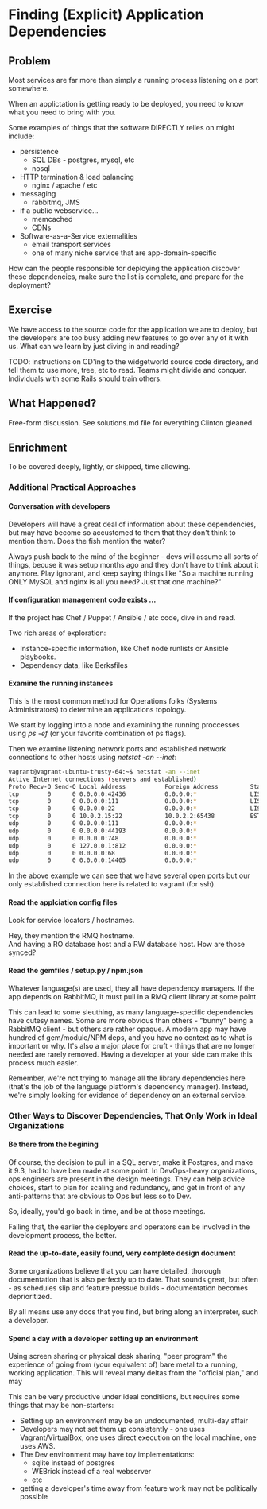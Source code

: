 # Finding (Explicit) Application Dependencies

## Problem

Most services are far more than simply a running process listening on
a port somewhere.

When an applictation is getting ready to be deployed, you need to know
what you need to bring with you.

Some examples of things that the software DIRECTLY relies on might
include:

* persistence
  * SQL DBs - postgres, mysql, etc
  * nosql
* HTTP termination & load balancing
  * nginx / apache / etc
* messaging
  * rabbitmq, JMS
* if a public webservice...
  * memcached
  * CDNs
* Software-as-a-Service externalities
  * email transport services
  * one of many niche service that are app-domain-specific

How can the people responsible for deploying the application discover
these dependencies, make sure the list is complete, and prepare for
the deployment?

## Exercise

We have access to the source code for the application we are to
deploy, but the developers are too busy adding new features to go over
any of it with us.  What can we learn by just diving in and reading?

TODO: instructions on CD'ing to the widgetworld source code
directory, and tell them to use more, tree, etc to read.  Teams might
divide and conquer.  Individuals with some Rails should train others.

## What Happened?

Free-form discussion.  See solutions.md file for everything Clinton
gleaned. 


## Enrichment

To be covered deeply, lightly, or skipped, time allowing.

### Additional Practical Approaches

#### Conversation with developers

Developers will have a great deal of information about these
dependencies, but may have become so accustomed to them that they
don't think to mention them.  Does the fish mention the water?

Always push back to the mind of the beginner - devs will assume all
sorts of things, becuse it was setup months ago and they don't have to
think about it anymore.  Play ignorant, and keep saying things like
"So a machine running ONLY MySQL and nginx is all you need?  Just
that one machine?"

#### If configuration management code exists ...

If the project has Chef / Puppet / Ansible / etc code, dive in and read.

Two rich areas of exploration:
  
* Instance-specific information, like Chef node runlists or Ansible playbooks.
* Dependency data, like Berksfiles

#### Examine the running instances

This is the most common method for Operations folks (Systems Administrators) 
to determine an applications topology.  

We start by logging into a node and examining the running proccesses using 
_ps -ef_ (or your favorite combination of ps flags).

Then we examine listening network ports and established network connections
to other hosts using _netstat -an --inet_:

```bash
vagrant@vagrant-ubuntu-trusty-64:~$ netstat -an --inet
Active Internet connections (servers and established)
Proto Recv-Q Send-Q Local Address           Foreign Address         State
tcp        0      0 0.0.0.0:42436           0.0.0.0:*               LISTEN
tcp        0      0 0.0.0.0:111             0.0.0.0:*               LISTEN
tcp        0      0 0.0.0.0:22              0.0.0.0:*               LISTEN
tcp        0      0 10.0.2.15:22            10.0.2.2:65438          ESTABLISHED
udp        0      0 0.0.0.0:111             0.0.0.0:*
udp        0      0 0.0.0.0:44193           0.0.0.0:*
udp        0      0 0.0.0.0:748             0.0.0.0:*
udp        0      0 127.0.0.1:812           0.0.0.0:*
udp        0      0 0.0.0.0:68              0.0.0.0:*
udp        0      0 0.0.0.0:14405           0.0.0.0:*
```

In the above example we can see that we have several open ports but our only established 
connection here is related to vagrant (for ssh).

#### Read the applciation config files

Look for service locators / hostnames.  

Hey, they mention the RMQ hostname.  
And having a RO database host and a RW database host.  How are those synced?

#### Read the gemfiles / setup.py / npm.json

Whatever language(s) are used, they all have dependency managers.  If
the app depends on RabbitMQ, it must pull in a RMQ client library at
some point.

This can lead to some sleuthing, as many language-specific
dependencies have cutesy names.  Some are more obvious than others -
"bunny" being a RabbitMQ client - but others are rather opaque.  A
modern app may have hundred of gem/module/NPM deps, and you have no
context as to what is important or why.  It's also a major place for
cruft - things that are no longer needed are rarely removed.  Having a
developer at your side can make this process much easier.

Remember, we're not trying to manage all the library dependencies here
(that's the job of the language platform's dependency manager).
Instead, we're simply looking for evidence of dependency on an
external service.


### Other Ways to Discover Dependencies, That Only Work in Ideal Organizations 

#### Be there from the begining

Of course, the decision to pull in a SQL server, make it Postgres, and
make it 9.3, had to have ben made at some point.  In DevOps-heavy
organizations, ops engineers are present in the design meetings.  They
can help advice choices, start to plan for scaling and redundancy, and
get in front of any anti-patterns that are obvious to Ops but less so
to Dev.

So, ideally, you'd go back in time, and be at those meetings.  

Failing that, the earlier the deployers and operators can be involved
in the development process, the better.

#### Read the up-to-date, easily found, very complete design document

Some organizations believe that you can have detailed, thorough
documentation that is also perfectly up to date.  That sounds great,
but often - as schedules slip and feature pressue builds -
documentation becomes deprioritized.

By all means use any docs that you find, but bring along an
interpreter, such a developer.

#### Spend a day with a developer setting up an environment

Using screen sharing or physical desk sharing, "peer program" the
experience of going from (your equivalent of) bare metal to a running,
working application.  This will reveal many deltas from the "official
plan," and may

This can be very productive under ideal conditiions, but requires some
things that may be non-starters:

* Setting up an environment may be an undocumented, multi-day affair
* Developers may not set them up consistently - one uses Vagrant/VirtualBox, one uses direct execution on the local machine, one uses AWS.
* The Dev environment may have toy implementations:
  * sqlite instead of postgres
  * WEBrick instead of a real webserver
  * etc
* getting a developer's time away from feature work may not be politically possible


